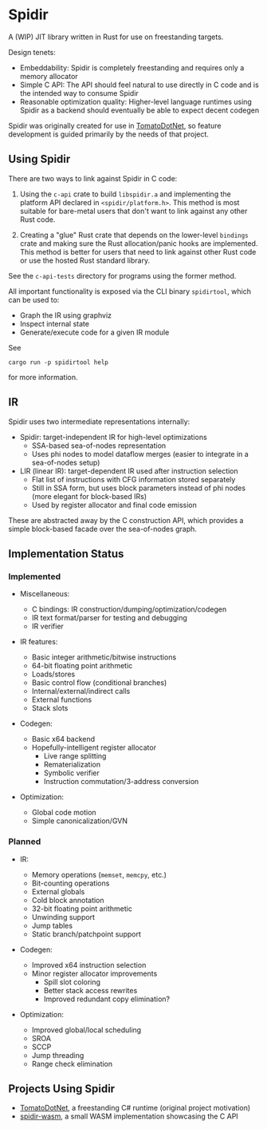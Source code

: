 # Spidir

A (WIP) JIT library written in Rust for use on freestanding targets.

Design tenets:

- Embeddability: Spidir is completely freestanding and requires only a memory allocator
- Simple C API: The API should feel natural to use directly in C code and is the intended way to consume Spidir
- Reasonable optimization quality: Higher-level language runtimes using Spidir as a backend should eventually be able to expect decent codegen

Spidir was originally created for use in [TomatoDotNet](https://github.com/TomatOrg/TomatoDotNet/), so feature development is guided primarily by the needs of that project.

## Using Spidir

There are two ways to link against Spidir in C code:

1. Using the `c-api` crate to build `libspidir.a` and implementing the platform API declared in `<spidir/platform.h>`. This method is most suitable for bare-metal users that don't want to link against any other Rust code.

2. Creating a "glue" Rust crate that depends on the lower-level `bindings` crate and making sure the Rust allocation/panic hooks are implemented. This method is better for users that need to link against other Rust code or use the hosted Rust standard library.

See the `c-api-tests` directory for programs using the former method.

All important functionality is exposed via the CLI binary `spidirtool`, which can be used to:

- Graph the IR using graphviz
- Inspect internal state
- Generate/execute code for a given IR module

See

```
cargo run -p spidirtool help
```

for more information.

## IR

Spidir uses two intermediate representations internally:

- Spidir: target-independent IR for high-level optimizations
  - SSA-based sea-of-nodes representation
  - Uses phi nodes to model dataflow merges (easier to integrate in a sea-of-nodes setup)
- LIR (linear IR): target-dependent IR used after instruction selection
  - Flat list of instructions with CFG information stored separately
  - Still in SSA form, but uses block parameters instead of phi nodes (more elegant for block-based IRs)
  - Used by register allocator and final code emission

These are abstracted away by the C construction API, which provides a simple block-based facade over the sea-of-nodes graph.

## Implementation Status

### Implemented

- Miscellaneous:

  - C bindings: IR construction/dumping/optimization/codegen
  - IR text format/parser for testing and debugging
  - IR verifier

- IR features:

  - Basic integer arithmetic/bitwise instructions
  - 64-bit floating point arithmetic
  - Loads/stores
  - Basic control flow (conditional branches)
  - Internal/external/indirect calls
  - External functions
  - Stack slots

- Codegen:

  - Basic x64 backend
  - Hopefully-intelligent register allocator
    - Live range splitting
    - Rematerialization
    - Symbolic verifier
    - Instruction commutation/3-address conversion

- Optimization:

  - Global code motion
  - Simple canonicalization/GVN

### Planned

- IR:

  - Memory operations (`memset`, `memcpy`, etc.)
  - Bit-counting operations
  - External globals
  - Cold block annotation
  - 32-bit floating point arithmetic
  - Unwinding support
  - Jump tables
  - Static branch/patchpoint support

- Codegen:

  - Improved x64 instruction selection
  - Minor register allocator improvements
    - Spill slot coloring
    - Better stack access rewrites
    - Improved redundant copy elimination?

- Optimization:
  - Improved global/local scheduling
  - SROA
  - SCCP
  - Jump threading
  - Range check elimination

## Projects Using Spidir

- [TomatoDotNet](https://github.com/TomatOrg/TomatoDotNet/), a freestanding C# runtime (original project motivation)
- [spidir-wasm](https://github.com/Itay2805/spidir-wasm/), a small WASM implementation showcasing the C API
